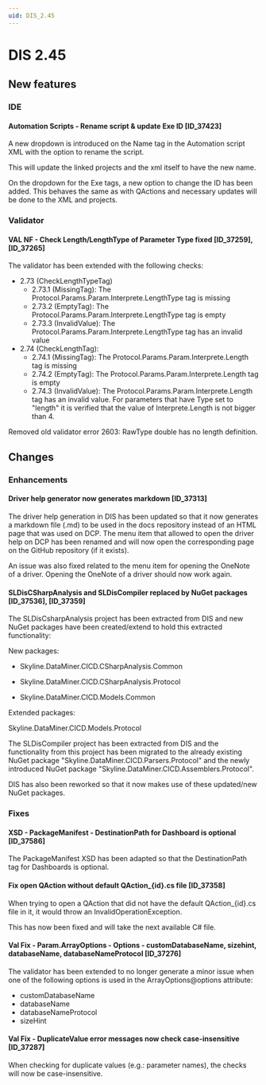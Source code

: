 ```yaml
---
uid: DIS_2.45
---
```


# DIS 2.45

## New features

### IDE

#### Automation Scripts - Rename script & update Exe ID [ID_37423]

A new dropdown is introduced on the Name tag in the Automation script XML with the option to rename the script.

This will update the linked projects and the xml itself to have the new name.

On the dropdown for the Exe tags, a new option to change the ID has been added. This behaves the same as with QActions and necessary updates will be done to the XML and projects.

### Validator

#### VAL NF - Check Length/LengthType of Parameter Type fixed [ID_37259], [ID_37265]

The validator has been extended with the following checks:

- 2.73 (CheckLengthTypeTag)
  - 2.73.1 (MissingTag): The Protocol.Params.Param.Interprete.LengthType tag is missing
  - 2.73.2 (EmptyTag): The Protocol.Params.Param.Interprete.LengthType tag is empty
  - 2.73.3 (InvalidValue): The Protocol.Params.Param.Interprete.LengthType tag has an invalid value
- 2.74 (CheckLengthTag):
  - 2.74.1 (MissingTag): The Protocol.Params.Param.Interprete.Length tag is missing
  - 2.74.2 (EmptyTag): The Protocol.Params.Param.Interprete.Length tag is empty
  - 2.74.3 (InvalidValue): The Protocol.Params.Param.Interprete.Length tag has an invalid value. For parameters that have Type set to "length" it is verified that the value of Interprete.Length is not bigger than 4.

Removed old validator error 2603: RawType double has no length definition.

## Changes

### Enhancements

#### Driver help generator now generates markdown [ID_37313]

The driver help generation in DIS has been updated so that it now generates a markdown file (.md) to be used in the docs repository instead of an HTML page that was used on DCP. The menu item that allowed to open the driver help on DCP has been renamed and will now open the corresponding page on the GitHub repository (if it exists).

An issue was also fixed related to the menu item for opening the OneNote of a driver. Opening the OneNote of a driver should now work again.

#### SLDisCSharpAnalysis and SLDisCompiler replaced by NuGet packages [ID_37536], [ID_37359]

The SLDisCsharpAnalysis project has been extracted from DIS and new NuGet packages have been created/extend to hold this extracted functionality:

New packages:

- Skyline.DataMiner.CICD.CSharpAnalysis.Common
- Skyline.DataMiner.CICD.CSharpAnalysis.Protocol

- Skyline.DataMiner.CICD.Models.Common

Extended packages:

Skyline.DataMiner.CICD.Models.Protocol

The SLDisCompiler project has been extracted from DIS and the functionality from this project has been migrated to the already existing NuGet package "Skyline.DataMiner.CICD.Parsers.Protocol" and the newly introduced NuGet package "Skyline.DataMiner.CICD.Assemblers.Protocol".

DIS has also been reworked so that it now makes use of these updated/new NuGet packages.

### Fixes

#### XSD - PackageManifest - DestinationPath for Dashboard is optional [ID_37586]

The PackageManifest XSD has been adapted so that the DestinationPath tag for Dashboards is optional.

#### Fix open QAction without default QAction_{id}.cs file [ID_37358]

When trying to open a QAction that did not have the default QAction_{id}.cs file in it, it would throw an InvalidOperationException.

This has now been fixed and will take the next available C# file.

#### Val Fix - Param.ArrayOptions - Options - customDatabaseName, sizehint, databaseName, databaseNameProtocol [ID_37276]

The validator has been extended to no longer generate a minor issue when one of the following options is used in the ArrayOptions@options attribute:

- customDatabaseName
- databaseName
- databaseNameProtocol
- sizeHint

#### Val Fix - DuplicateValue error messages now check case-insensitive [ID_37287]

When checking for duplicate values (e.g.: parameter names), the checks will now be case-insensitive.
